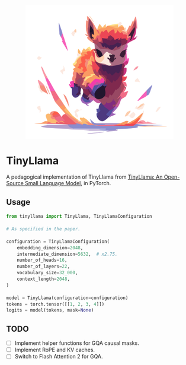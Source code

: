 <div align=center>
  <img src='./images/tinyllama.svg' width=400px>
</div>

# TinyLlama

A pedagogical implementation of TinyLlama from [TinyLlama: An Open-Source Small Language Model](https://arxiv.org/abs/2401.02385), in PyTorch.

## Usage

```python
from tinyllama import TinyLlama, TinyLlamaConfiguration

# As specified in the paper.

configuration = TinyLlamaConfiguration(
    embedding_dimension=2048,
    intermediate_dimension=5632,  # x2.75.
    number_of_heads=16,
    number_of_layers=22,
    vocabulary_size=32_000,
    context_length=2048,
)

model = TinyLlama(configuration=configuration)
tokens = torch.tensor([[1, 2, 3, 4]])
logits = model(tokens, mask=None)
```

## TODO

- [ ] Implement helper functions for GQA causal masks.
- [ ] Implement RoPE and KV caches.
- [ ] Switch to Flash Attention 2 for GQA.
